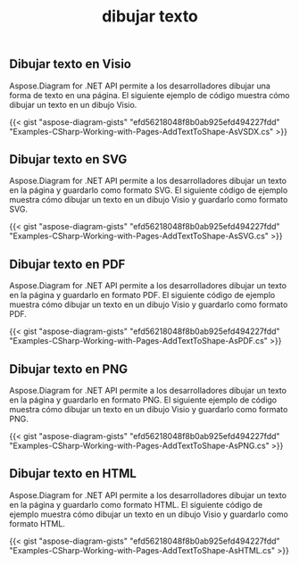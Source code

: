 ﻿---
title: dibujar texto
type: docs
weight: 5
url: /es/net/drawing/draw-text
description: Esta sección explica cómo dibujar texto en una página visio con Aspose.Diagram. Admite el uso de C# para dibujar texto y guardarlo como pdf, svg, html, image, xps y otros formatos.
---
## **Dibujar texto en Visio**
Aspose.Diagram for .NET API permite a los desarrolladores dibujar una forma de texto en una página. El siguiente ejemplo de código muestra cómo dibujar un texto en un dibujo Visio.

{{< gist "aspose-diagram-gists" "efd56218048f8b0ab925efd494227fdd" "Examples-CSharp-Working-with-Pages-AddTextToShape-AsVSDX.cs" >}}

## **Dibujar texto en SVG**
Aspose.Diagram for .NET API permite a los desarrolladores dibujar un texto en la página y guardarlo como formato SVG. El siguiente código de ejemplo muestra cómo dibujar un texto en un dibujo Visio y guardarlo como formato SVG.

{{< gist "aspose-diagram-gists" "efd56218048f8b0ab925efd494227fdd" "Examples-CSharp-Working-with-Pages-AddTextToShape-AsSVG.cs" >}}

## **Dibujar texto en PDF**
Aspose.Diagram for .NET API permite a los desarrolladores dibujar un texto en la página y guardarlo en formato PDF. El siguiente código de ejemplo muestra cómo dibujar un texto en un dibujo Visio y guardarlo como formato PDF.

{{< gist "aspose-diagram-gists" "efd56218048f8b0ab925efd494227fdd" "Examples-CSharp-Working-with-Pages-AddTextToShape-AsPDF.cs" >}}

## **Dibujar texto en PNG**
Aspose.Diagram for .NET API permite a los desarrolladores dibujar un texto en la página y guardarlo en formato PNG. El siguiente ejemplo de código muestra cómo dibujar un texto en un dibujo Visio y guardarlo como formato PNG.

{{< gist "aspose-diagram-gists" "efd56218048f8b0ab925efd494227fdd" "Examples-CSharp-Working-with-Pages-AddTextToShape-AsPNG.cs" >}}

## **Dibujar texto en HTML**
Aspose.Diagram for .NET API permite a los desarrolladores dibujar un texto en la página y guardarlo como formato HTML. El siguiente código de ejemplo muestra cómo dibujar un texto en un dibujo Visio y guardarlo como formato HTML.

{{< gist "aspose-diagram-gists" "efd56218048f8b0ab925efd494227fdd" "Examples-CSharp-Working-with-Pages-AddTextToShape-AsHTML.cs" >}}
